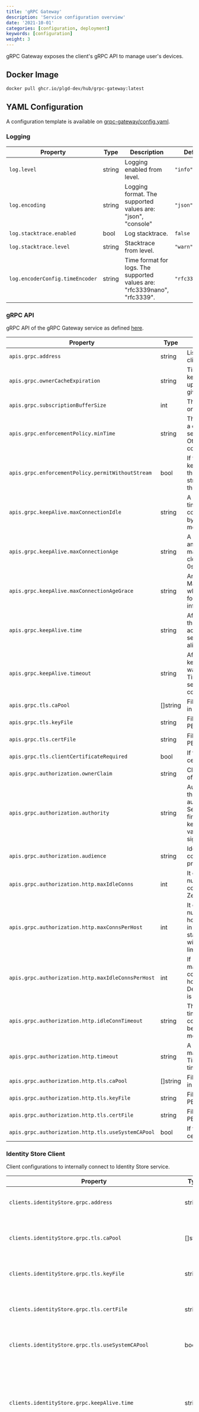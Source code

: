 ```yaml
---
title: 'gRPC Gateway'
description: 'Service configuration overview'
date: '2021-10-01'
categories: [configuration, deployment]
keywords: [configuration]
weight: 3
---
```


gRPC Gateway exposes the client's gRPC API to manage user's devices.

## Docker Image

```bash
docker pull ghcr.io/plgd-dev/hub/grpc-gateway:latest
```

## YAML Configuration

A configuration template is available on [grpc-gateway/config.yaml](https://github.com/plgd-dev/hub/blob/main/grpc-gateway/config.yaml).

### Logging

| Property | Type | Description | Default |
| ---------- | -------- | -------------- | ------- |
| `log.level` | string | Logging enabled from level. | `"info"` |
| `log.encoding` | string | Logging format. The supported values are: "json", "console" | `"json"` |
| `log.stacktrace.enabled` | bool | Log stacktrace. | `false` |
| `log.stacktrace.level` | string | Stacktrace from level. | `"warn"` |
| `log.encoderConfig.timeEncoder` | string | Time format for logs. The supported values are: "rfc3339nano", "rfc3339". | `"rfc3339nano"` |

### gRPC API

gRPC API of the gRPC Gateway service as defined [here](https://github.com/plgd-dev/hub/blob/main/grpc-gateway/pb/service_grpc.pb.go#L19).

| Property | Type | Description | Default |
| ---------- | -------- | -------------- | ------- |
| `apis.grpc.address` | string | Listen specification <host>:<port> for grpc client connection. | `"0.0.0.0:9100"` |
| `apis.grpc.ownerCacheExpiration` | string | Time limit of how long to keep subscribed to device updates after last use of the given cache item. | `1m` |
| `apis.grpc.subscriptionBufferSize` | int | The maximum buffer size for one events subscription. | `1000` |
| `apis.grpc.enforcementPolicy.minTime` | string | The minimum amount of time a client should wait before sending a keepalive ping. Otherwise the server close connection. | `5s` |
| `apis.grpc.enforcementPolicy.permitWithoutStream` | bool | If true, server allows keepalive pings even when there are no active streams(RPCs). Otherwise the server close connection. | `true` |
| `apis.grpc.keepAlive.maxConnectionIdle` | string | A duration for the amount of time after which an idle connection would be closed by sending a GoAway. 0s means infinity. | `0s` |
| `apis.grpc.keepAlive.maxConnectionAge` | string | A duration for the maximum amount of time a connection may exist before it will be closed by sending a GoAway. 0s means infinity. | `0s` |
| `apis.grpc.keepAlive.maxConnectionAgeGrace` | string | An additive period after MaxConnectionAge after which the connection will be forcibly closed. 0s means infinity. | `0s` |
| `apis.grpc.keepAlive.time` | string | After a duration of this time if the server doesn't see any activity it pings the client to see if the transport is still alive. | `2h` |
| `apis.grpc.keepAlive.timeout` | string | After having pinged for keepalive check, the client waits for a duration of Timeout and if no activity is seen even after that the connection is closed. | `20s` |
| `apis.grpc.tls.caPool` | []string | File paths to root certificates in PEM format. | `[]` |
| `apis.grpc.tls.keyFile` | string | File path to the private key in PEM format. | `""` |
| `apis.grpc.tls.certFile` | string | File path to the certificate in PEM format. | `""` |
| `apis.grpc.tls.clientCertificateRequired` | bool | If true, require client certificate. | `true` |
| `apis.grpc.authorization.ownerClaim` | string | Claim used to identify owner of the device. | `"sub"` |
| `apis.grpc.authorization.authority` | string | Authority is the address of the token-issuing authentication server. Services will use this URI to find and retrieve the public key that can be used to validate the token's signature. | `""` |
| `apis.grpc.authorization.audience` | string | Identifier of the API configured in your OAuth provider. | `""` |
| `apis.grpc.authorization.http.maxIdleConns` | int | It controls the maximum number of idle (keep-alive) connections across all hosts. Zero means no limit. | `16` |
| `apis.grpc.authorization.http.maxConnsPerHost` | int | It optionally limits the total number of connections per host, including connections in the dialing, active, and idle states. On limit violation, dials will block. Zero means no limit. | `32` |
| `apis.grpc.authorization.http.maxIdleConnsPerHost` | int | If non-zero, controls the maximum idle (keep-alive) connections to keep per-host. If zero, DefaultMaxIdleConnsPerHost is used. | `16` |
| `apis.grpc.authorization.http.idleConnTimeout` | string | The maximum amount of time an idle (keep-alive) connection will remain idle before closing itself. Zero means no limit. | `30s` |
| `apis.grpc.authorization.http.timeout` | string | A time limit for requests made by this Client. A Timeout of zero means no timeout. | `10s` |
| `apis.grpc.authorization.http.tls.caPool` | []string | File paths to root certificates in PEM format. | `[]` |
| `apis.grpc.authorization.http.tls.keyFile` | string | File path to the private key in PEM format. | `""` |
| `apis.grpc.authorization.http.tls.certFile` | string | File path to the certificate in PEM format. | `""` |
| `apis.grpc.authorization.http.tls.useSystemCAPool` | bool | If true, use the system certification pool. | `false` |

### Identity Store Client

Client configurations to internally connect to Identity Store service.

| Property | Type | Description | Default |
| ---------- | -------- | -------------- | ------- |
| `clients.identityStore.grpc.address` | string | Identity Store service address. | `"127.0.0.1:9100"` |
| `clients.identityStore.grpc.tls.caPool` | []string | File paths to root certificates in PEM format. | `[]` |
| `clients.identityStore.grpc.tls.keyFile` | string | File path to the private key in PEM format. | `""` |
| `clients.identityStore.grpc.tls.certFile` | string | File path to the certificate in PEM format. | `""` |
| `clients.identityStore.grpc.tls.useSystemCAPool` | bool | If true, use the system certification pool. | `false` |
| `clients.identityStore.grpc.keepAlive.time` | string | After a duration of this time if the client doesn't see any activity it pings the server to see if the transport is still alive. | `10s` |
| `clients.identityStore.grpc.keepAlive.timeout` | string | After having pinged for keepalive check, the client waits for a duration of Timeout and if no activity is seen even after that the connection is closed. | `20s` |
| `clients.identityStore.grpc.keepAlive.permitWithoutStream` | bool | If true, client sends keepalive pings even with no active RPCs. If false, when there are no active RPCs, Time and Timeout will be ignored and no keepalive pings will be sent. | `false` |

### Event Bus

plgd hub uses NATS messaging system as a event bus.

| Property | Type | Description | Default |
| ---------- | -------- | -------------- | ------- |
| `clients.eventBus.goPoolSize` | int | Number of routines to process events in projection. | `16` |
| `clients.eventBus.nats.url` | string | URL to nats messaging system. | `"nats://localhost:4222"` |
| `clients.eventBus.nats.pendingLimits.msgLimit` | int | Limit number of messages in queue. -1 means unlimited | `524288` |
| `clients.eventBus.nats.pendingLimits.bytesLimit` | int | Limit buffer size of queue. -1 means unlimited | `67108864` |
| `clients.eventBus.nats.tls.caPool` | []string | File paths to root certificates in PEM format. | `[]` |
| `clients.eventBus.nats.tls.keyFile` | string | File name of private key in PEM format. | `""` |
| `clients.eventBus.nats.tls.certFile` | string | File name of certificate in PEM format. | `""` |
| `clients.eventBus.nats.tls.useSystemCAPool` | bool | If true, use the system certification pool. | `false` |

### Resource Aggregate Client

Client configurations to internally connect to Resource Aggregate service.

| Property | Type | Description | Default |
| ---------- | -------- | -------------- | ------- |
| `clients.resourceAggregate.grpc.address` | string | Resource Aggregate service address. | `"127.0.0.1:9100"` |
| `clients.resourceAggregate.grpc.tls.caPool` | []string | File paths to root certificates in PEM format. | `[]` |
| `clients.resourceAggregate.grpc.tls.keyFile` | string | File path to the private key in PEM format. | `""` |
| `clients.resourceAggregate.grpc.tls.certFile` | string | File path to the certificate in PEM format. | `""` |
| `clients.resourceAggregate.grpc.tls.useSystemCAPool` | bool | If true, use the system certification pool. | `false` |
| `clients.resourceAggregate.grpc.keepAlive.time` | string | After a duration of this time if the client doesn't see any activity it pings the server to see if the transport is still alive. | `10s` |
| `clients.resourceAggregate.grpc.keepAlive.timeout` | string | After having pinged for keepalive check, the client waits for a duration of Timeout and if no activity is seen even after that the connection is closed. | `20s` |
| `clients.resourceAggregate.grpc.keepAlive.permitWithoutStream` | bool | If true, client sends keepalive pings even with no active RPCs. If false, when there are no active RPCs, Time and Timeout will be ignored and no keepalive pings will be sent. | `false` |

### Resource Directory Client

Client configurations to internally connect to Resource Directory service.

| Property | Type | Description | Default |
| ---------- | -------- | -------------- | ------- |
| `clients.resourceDirectory.grpc.address` | string | Resource Directory service address. | `"127.0.0.1:9100"` |
| `clients.resourceDirectory.grpc.tls.caPool` | []string | File paths to root certificates in PEM format. | `[]` |
| `clients.resourceDirectory.grpc.tls.keyFile` | string | File path to the private key in PEM format. | `""` |
| `clients.resourceDirectory.grpc.tls.certFile` | string | File path to the certificate in PEM format. | `""` |
| `clients.resourceDirectory.grpc.tls.useSystemCAPool` | bool | If true, use the system certification pool. | `false` |
| `clients.resourceDirectory.grpc.keepAlive.time` | string | After a duration of this time if the client doesn't see any activity it pings the server to see if the transport is still alive. | `10s` |
| `clients.resourceDirectory.grpc.keepAlive.timeout` | string | After having pinged for keepalive check, the client waits for a duration of Timeout and if no activity is seen even after that the connection is closed. | `20s` |
| `clients.resourceDirectory.grpc.keepAlive.permitWithoutStream` | bool | If true, client sends keepalive pings even with no active RPCs. If false, when there are no active RPCs, Time and Timeout will be ignored and no keepalive pings will be sent. | `false` |

{{< note >}}

Note that the string type related to time (i.e. timeout, idleConnTimeout, expirationTime) is decimal numbers, each with optional fraction and a unit suffix, such as "300ms", "1.5h" or "2h45m". Valid time units are "ns", "us", "ms", "s", "m", "h".

{{< /note >}}
